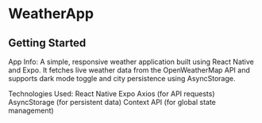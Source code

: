 # WeatherApp

## Getting Started

App Info: A simple, responsive weather application built using React Native and Expo. It fetches live weather data from the OpenWeatherMap API and supports dark mode toggle and city persistence using AsyncStorage.

Technologies Used:
React Native
Expo
Axios (for API requests)
AsyncStorage (for persistent data)
Context API (for global state management)